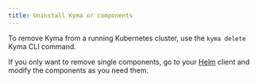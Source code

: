 ```yaml
---
title: Uninstall Kyma or components
---
```


To remove Kyma from a running Kubernetes cluster, use the `kyma delete` Kyma CLI command. 

If you only want to remove single components, go to your [Helm](https://helm.sh/) client and modify the components as you need them.
